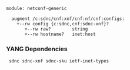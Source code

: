 ```
module: netconf-generic

  augment /c:sdnc/cnf:xnf/cnf:nf/cnf:configs:
    +--rw config {c:sdnc,cnf:sdnc-xnf}?
       +--rw raw?        string
       +--rw hostname?   inet:host
```

### YANG Dependencies

```
 sdnc sdnc-xnf sdnc-sku ietf-inet-types
```
